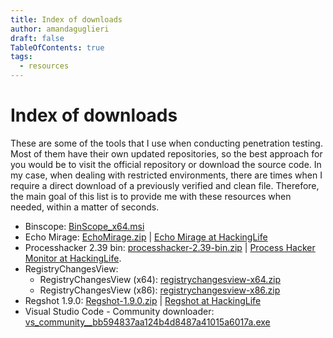 ```yaml
---
title: Index of downloads 
author: amandaguglieri
draft: false
TableOfContents: true
tags:
  - resources
---
```


# Index of downloads

These are some of the tools that I use when conducting penetration testing. Most of them have their own updated repositories, so the best approach for you would be to visit the official repository or download the source code. In my case, when dealing with restricted environments, there are times when I require a direct download of a previously verified and clean file. Therefore, the main goal of this list is to provide me with these resources when needed, within a matter of seconds.

- Binscope: [BinScope_x64.msi](../files/BinScope_x64.msi)
- Echo Mirage: [EchoMirage.zip](../files/EchoMirage.zip) | [Echo Mirage at HackingLife](../echo-mirage.md)
- Processhacker 2.39 bin: [processhacker-2.39-bin.zip](../files/processhacker-2.39-bin.zip) | [Process Hacker Monitor at HackingLife](process-hacker-tool.md).
- RegistryChangesView: 
	- RegistryChangesView (x64): [registrychangesview-x64.zip](../files/registrychangesview-x64.zip)
	- RegistryChangesView (x86): [registrychangesview-x86.zip](../files/registrychangesview-x86.zip)
- Regshot 1.9.0: [Regshot-1.9.0.zip](files/Regshot-1.9.0.zip) | [Regshot at HackingLife](../files/regshot.md)
- Visual Studio Code - Community downloader: [vs_community__bb594837aa124b4d8487a41015a6017a.exe](../files/vs_community__bb594837aa124b4d8487a41015a6017a.exe) 
